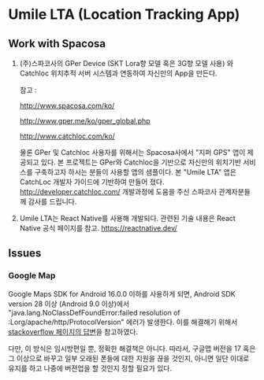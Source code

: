 # Umile LTA (Location Tracking App)

## Work with Spacosa

1. (주)스파코사의 GPer Device (SKT Lora향 모델 혹은 3G향 모델 사용) 와 Catchloc 위치추적 서버 시스템과 연동하여 자신만의 App을 만든다.

   참고 :
   
   http://www.spacosa.com/ko/
   
   http://www.gper.me/ko/gper_global.php
   
   http://www.catchloc.com/ko/
   
   물론 GPer 및 Catchloc 사용자를 위해서는 Spacosa사에서 "지퍼 GPS" 앱이 제공되고 있다.
   본 프로젝트는 GPer와 Catchloc을 기반으로 자신만의 위치기반 서비스를 구축하고자 하시는 분들이 사용할 앱의 샘플이다.
   본 "Umile LTA" 앱은 CatchLoc 개발자 가이드에 기반하여 만들어 졌다. 
   http://developer.catchloc.com/
   개발과정에 도움을 주신 스파코사 관계자분들께 감사를 드립니다.
   
2. Umile LTA는 React Native를 사용해 개발되다.
   관련된 기술 내용은 React Native 공식 페이지를 참고.
  https://reactnative.dev/
  

## Issues

### Google Map

Google Maps SDK for Android 16.0.0 이하를 사용하게 되면, Android SDK version 28 이상 (Android 9.0 이상)에서 "java.lang.NoClassDefFoundError:failed resolution of :Lorg/apache/http/ProtocolVersion" 에러가 발생한다. 이를 해결해기 위해서 [stackoverflow 페이지의 답변](https://stackoverflow.com/questions/50461881/java-lang-noclassdeffounderrorfailed-resolution-of-lorg-apache-http-protocolve)을 참고하였다.

다만, 이 방식은 임시방편일 뿐, 정확한 해결책은 아니다. 따라서, 구글맵 버전을 17 혹은 그 이상으로 바꾸고 일부 오래된 폰들에 대한 지원을 끊을 것인지, 아니면 일단 이대로 유지를 하고 나중에 버젼업을 할 것인지 정할 필요가 있다.
